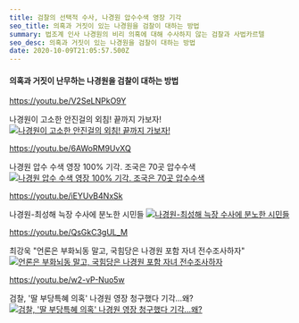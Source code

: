 ```yaml
---
title: 검찰의 선택적 수사, 나경원 압수수색 영장 기각
seo_title: 의혹과 거짓이 있는 나경원을 검찰이 대하는 방법
summary: 법조계 인사 나경원의 비리 의혹에 대해 수사하지 않는 검찰과 사법카르텔
seo_desc: 의혹과 거짓이 있는 나경원을 검찰이 대하는 방법
date: 2020-10-09T21:05:57.500Z
---
```


#### 의혹과 거짓이 난무하는 나경원을 검찰이 대하는 방법

https://youtu.be/V2SeLNPkO9Y

나경원이 고소한 안진걸의 외침! 끝까지 가보자!
[![나경원이 고소한 안진걸의 외침! 끝까지 가보자!](https://img.youtube.com/vi/V2SeLNPkO9Y/sddefault.jpg)](https://youtu.be/V2SeLNPkO9Y)

https://youtu.be/6AWoRM9UvXQ

나경원 압수 수색 영장 100% 기각. 조국은 70곳 압수수색
[![나경원 압수 수색 영장 100% 기각. 조국은 70곳 압수수색](https://img.youtube.com/vi/6AWoRM9UvXQ/sddefault.jpg)](https://youtu.be/6AWoRM9UvXQ)

https://youtu.be/iEYUvB4NxSk

나경원-최성해 늑장 수사에 분노한 시민들
[![나경원-최성해 늑장 수사에 분노한 시민들](https://img.youtube.com/vi/iEYUvB4NxSk/sddefault.jpg)](https://youtu.be/iEYUvB4NxSk)

https://youtu.be/QsGkC3gUL_M

최강욱 "언론은 부화뇌동 말고, 국힘당은 나경원 포함 자녀 전수조사하자"
[![언론은 부화뇌동 말고, 국힘당은 나경원 포함 자녀 전수조사하자](https://img.youtube.com/vi/QsGkC3gUL_M/sddefault.jpg)](https://youtu.be/QsGkC3gUL_M)

https://youtu.be/w2-vP-Nuo5w

검찰, '딸 부당특혜 의혹' 나경원 영장 청구했다 기각…왜?
[![검찰, '딸 부당특혜 의혹' 나경원 영장 청구했다 기각…왜?](https://img.youtube.com/vi/w2-vP-Nuo5w/sddefault.jpg)](https://youtu.be/w2-vP-Nuo5w)
